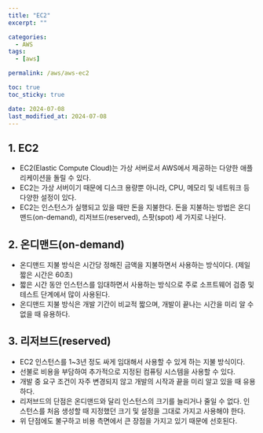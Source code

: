 ```yaml
---
title: "EC2"
excerpt: ""

categories:
  - AWS
tags:
  - [aws]

permalink: /aws/aws-ec2

toc: true
toc_sticky: true

date: 2024-07-08
last_modified_at: 2024-07-08
---
```


## 1. EC2
- EC2(Elastic Compute Cloud)는 가상 서버로서 AWS에서 제공하는 다양한 애플리케이션을 돌릴 수 있다.
- EC2는 가상 서버이기 때문에 디스크 용량뿐 아니라, CPU, 메모리 및 네트워크 등 다양한 설정이 있다.
- EC2는 인스턴스가 실행되고 있을 때만 돈을 지불한다. 돈을 지불하는 방법은 온디맨드(on-demand), 리저브드(reserved), 스팟(spot) 세 가지로 나뉜다.

## 2. 온디맨드(on-demand)
- 온디맨드 지불 방식은 시간당 정해진 금액을 지불하면서 사용하는 방식이다. (제일 짧은 시간은 60초)
- 짧은 시간 동안 인스턴스를 임대하면서 사용하는 방식으로 주로 소프트웨어 검증 및 테스트 단계에서 많이 사용된다.
- 온디맨드 지불 방식은 개발 기간이 비교적 짧으며, 개발이 끝나는 시간을 미리 알 수 없을 때 유용하다.

## 3. 리저브드(reserved)
- EC2 인스턴스를 1~3년 정도 싸게 임대해서 사용할 수 있게 하는 지불 방식이다.
- 선불로 비용을 부담하여 추가적으로 지정된 컴퓨팅 시스템을 사용할 수 있다.
- 개발 중 요구 조건이 자주 변경되지 않고 개발의 시작과 끝을 미리 알고 있을 때 유용하다.
- 리저브드의 단점은 온디맨드와 달리 인스턴스의 크기를 늘리거나 줄일 수 없다. 인스턴스를 처음 생성할 때 지정했던 크기 및 설정을 그대로 가지고 사용해야 한다. 
- 위 단점에도 불구하고 비용 측면에서 큰 장점을 가지고 있기 때문에 선호된다.
